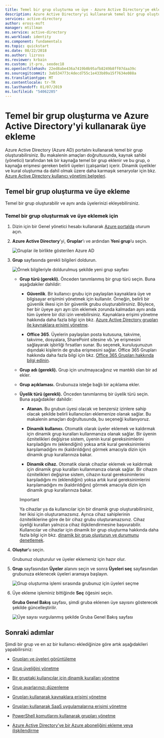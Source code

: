 ```yaml
---
title: Temel bir grup oluşturma ve üye - Azure Active Directory'ye ekleme | Microsoft Docs
description: Azure Active Directory'yi kullanarak temel bir grup oluşturma hakkında yönergeler.
services: active-directory
author: eross-msft
manager: mtillman
ms.service: active-directory
ms.workload: identity
ms.component: fundamentals
ms.topic: quickstart
ms.date: 08/22/2018
ms.author: lizross
ms.reviewer: krbain
ms.custom: it-pro, seodec18
ms.openlocfilehash: 22ed8abe436a7419b0b95afb8249b8ff07daa39c
ms.sourcegitcommit: 3ab534773c4decd755c1e433b89a15f7634e088a
ms.translationtype: MT
ms.contentlocale: tr-TR
ms.lasthandoff: 01/07/2019
ms.locfileid: "54062205"
---
```

# <a name="create-a-basic-group-and-add-members-using-azure-active-directory"></a>Temel bir grup oluşturma ve Azure Active Directory'yi kullanarak üye ekleme
Azure Active Directory (Azure AD) portalını kullanarak temel bir grup oluşturabilirsiniz. Bu makalenin amaçları doğrultusunda, kaynak sahibi (yönetici) tarafından tek bir kaynağa temel bir grup eklenir ve bu grup, o kaynağa erişmesi gereken belirli üyeleri (çalışanlar) içerir. Dinamik üyelikler ve kural oluşturma da dahil olmak üzere daha karmaşık senaryolar için bkz. [Azure Active Directory kullanıcı yönetimi belgeleri](../users-groups-roles/index.yml).

## <a name="create-a-basic-group-and-add-members"></a>Temel bir grup oluşturma ve üye ekleme
Temel bir grup oluşturabilir ve aynı anda üyelerinizi ekleyebilirsiniz.

### <a name="to-create-a-basic-group-and-add-members"></a>Temel bir grup oluşturmak ve üye eklemek için
1. Dizin için bir Genel yönetici hesabı kullanarak [Azure portalda](https://portal.azure.com) oturum açın.

2. **Azure Active Directory**’yi, **Gruplar**’ı ve ardından **Yeni grup**’u seçin.

    ![Gruplar ile birlikte gösterilen Azure AD](media/active-directory-groups-create-azure-portal/group-full-screen.png)

3. **Grup** sayfasında gerekli bilgileri doldurun.

    ![Örnek bilgileriyle doldurulmuş şekilde yeni grup sayfası](media/active-directory-groups-create-azure-portal/new-group-blade.png)

    - **Grup türü (gerekli).** Önceden tanımlanmış bir grup türü seçin. Buna aşağıdakiler dahildir:
        
        - **Güvenlik**. Bir kullanıcı grubu için paylaşılan kaynaklara üye ve bilgisayar erişimini yönetmek için kullanılır. Örneğin, belirli bir güvenlik ilkesi için bir güvenlik grubu oluşturabilirsiniz. Böylece, her bir üyeye ayrı ayrı izin eklemek zorunda kalmadan aynı anda tüm üyelere bir dizi izin verebilirsiniz. Kaynaklara erişimi yönetme hakkında daha fazla bilgi için bkz. [Azure Active Directory grupları ile kaynaklara erişimi yönetme](active-directory-manage-groups.md).
        
        - **Office 365**. Üyelerin paylaşılan posta kutusuna, takvime, takvime, dosyalara, SharePoint sitesine vb.’ye erişmesini sağlayarak işbirliği fırsatları sunar. Bu seçenek, kuruluşunuzun dışındaki kişilerin de gruba erişmesini sağlar. Office 365 Grupları hakkında daha fazla bilgi için bkz. [Office 365 Grupları hakkında bilgi edinin](https://support.office.com/article/learn-about-office-365-groups-b565caa1-5c40-40ef-9915-60fdb2d97fa2).

    - **Grup adı (gerekli).** Grup için unutmayacağınız ve mantıklı olan bir ad ekler.

    - **Grup açıklaması.** Grubunuza isteğe bağlı bir açıklama ekler.

    - **Üyelik türü (gerekli).** Önceden tanımlanmış bir üyelik türü seçin. Buna aşağıdakiler dahildir:

        - **Atanan.** Bu grubun üyesi olacak ve benzersiz izinlere sahip olacak şekilde belirli kullanıcıları eklemenize olanak sağlar. Bu makalenin amaçları doğrultusunda, bu seçeneği kullanıyoruz.

        - **Dinamik kullanıcı.** Otomatik olarak üyeler eklemek ve kaldırmak için dinamik grup kuralları kullanmanıza olanak sağlar. Bir üyenin öznitelikleri değişirse sistem, üyenin kural gereksinimlerini karşıladığını mı (eklendiğini) yoksa artık kural gereksinimlerini karşılamadığını mı (kaldırıldığını) görmek amacıyla dizin için dinamik grup kurallarınıza bakar.

        - **Dinamik cihaz.** Otomatik olarak cihazlar eklemek ve kaldırmak için dinamik grup kuralları kullanmanıza olanak sağlar. Bir cihazın öznitelikleri değişirse sistem, cihazın kural gereksinimlerini karşıladığını mı (eklendiğini) yoksa artık kural gereksinimlerini karşılamadığını mı (kaldırıldığını) görmek amacıyla dizin için dinamik grup kurallarınıza bakar.

        >[!Important]
        >Ya cihazlar ya da kullanıcılar için bir dinamik grup oluşturabilirsiniz, her ikisi için oluşturamazsınız. Ayrıca cihaz sahiplerinin özniteliklerine göre de bir cihaz grubu oluşturamazsınız. Cihaz üyeliği kuralları yalnızca cihaz ilişkilendirmesine başvurabilir. Kullanıcılar ve cihazlar için dinamik bir grup oluşturma hakkında daha fazla bilgi için bkz. [dinamik bir grup oluşturun ve durumunu denetlemek](../users-groups-roles/groups-create-rule.md).

4. **Oluştur**’u seçin.

    Grubunuz oluşturulur ve üyeler eklemeniz için hazır olur.

5. **Grup** sayfasından **Üyeler** alanını seçin ve sonra **Üyeleri seç** sayfasından grubunuza eklenecek üyeleri aramaya başlayın.

    ![Grup oluşturma işlemi sırasında grubunuz için üyeleri seçme](media/active-directory-groups-create-azure-portal/select-members-create-group.png)

6. Üye ekleme işleminiz bittiğinde **Seç** öğesini seçin.

    **Gruba Genel Bakış** sayfası, şimdi gruba eklenen üye sayısını gösterecek şekilde güncelleştirilir.

    ![Üye sayısı vurgulanmış şekilde Gruba Genel Bakış sayfası](media/active-directory-groups-create-azure-portal/group-overview-blade-number-highlight.png)

## <a name="next-steps"></a>Sonraki adımlar
Şimdi bir grup ve en az bir kullanıcı eklediğinize göre artık aşağıdakileri yapabilirsiniz:

- [Grupları ve üyeleri görüntüleme](active-directory-groups-view-azure-portal.md)

- [Grup üyeliğini yönetme](active-directory-groups-membership-azure-portal.md)

- [Bir gruptaki kullanıcılar için dinamik kuralları yönetme](../users-groups-roles/groups-create-rule.md)

- [Grup ayarlarınızı düzenleme](active-directory-groups-settings-azure-portal.md)

- [Grupları kullanarak kaynaklara erişimi yönetme](active-directory-manage-groups.md)

- [Grupları kullanarak SaaS uygulamalarına erişimi yönetme](../users-groups-roles/groups-saasapps.md)

- [PowerShell komutlarını kullanarak grupları yönetme](../users-groups-roles/groups-settings-v2-cmdlets.md)

- [Azure Active Directory’ye bir Azure aboneliğini ekleme veya ilişkilendirme](active-directory-how-subscriptions-associated-directory.md)

